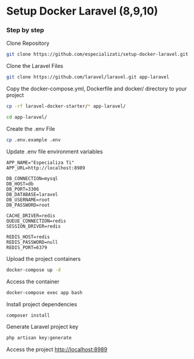 # Setup Docker Laravel (8,9,10)

### Step by step

Clone Repository

```sh
git clone https://github.com/especializati/setup-docker-laravel.git
```

Clone the Laravel Files

```sh
git clone https://github.com/laravel/laravel.git app-laravel
```

Copy the docker-compose.yml, Dockerfile and docker/ directory to your project

```sh
cp -rf laravel-docker-starter/* app-laravel/
```

```sh
cd app-laravel/
```

Create the .env File

```sh
cp .env.example .env
```

Update .env file environment variables

```dosini
APP_NAME="Especializa Ti"
APP_URL=http://localhost:8989

DB_CONNECTION=mysql
DB_HOST=db
DB_PORT=3306
DB_DATABASE=laravel
DB_USERNAME=root
DB_PASSWORD=root

CACHE_DRIVER=redis
QUEUE_CONNECTION=redis
SESSION_DRIVER=redis

REDIS_HOST=redis
REDIS_PASSWORD=null
REDIS_PORT=6379
```

Upload the project containers

```sh
docker-compose up -d
```

Access the container

```sh
docker-compose exec app bash
```

Install project dependencies

```sh
composer install
```

Generate Laravel project key

```sh
php artisan key:generate
```

Access the project
[http://localhost:8989](http://localhost:8989)
